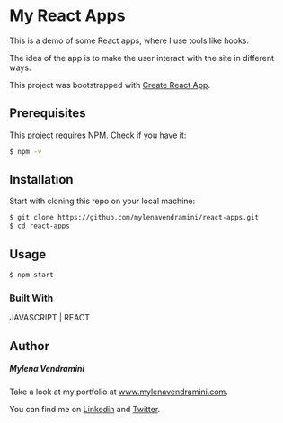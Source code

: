 # My React Apps

This is a demo of some React apps, where I use tools like hooks.

The idea of ​​the app is to make the user interact with the site in different ways.

This project was bootstrapped with [Create React App](https://github.com/facebook/create-react-app).

## Prerequisites

This project requires NPM. Check if you have it:

```bash
$ npm -v
```

## Installation

Start with cloning this repo on your local machine:

```bash
$ git clone https://github.com/mylenavendramini/react-apps.git
$ cd react-apps
```

## Usage

```bash
$ npm start
```

### Built With

JAVASCRIPT | REACT

## Author

##### Mylena Vendramini

Take a look at my portfolio at www.mylenavendramini.com.

You can find me on [Linkedin](https://www.linkedin.com/in/mylenavendramini/) and [Twitter](https://twitter.com/mmvendramini).
